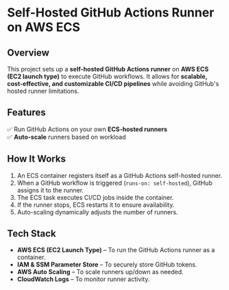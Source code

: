 # Self-Hosted GitHub Actions Runner on AWS ECS

## Overview

This project sets up a **self-hosted GitHub Actions runner** on **AWS ECS (EC2 launch type)** to execute GitHub workflows. It allows for **scalable, cost-effective, and customizable CI/CD pipelines** while avoiding GitHub's hosted runner limitations.

## Features

✅ Run GitHub Actions on your own **ECS-hosted runners**  
✅ **Auto-scale** runners based on workload  
<!-- ✅ Secure GitHub authentication using **AWS SSM Parameter Store**   -->
<!-- ✅ **Persistent logs & monitoring** with CloudWatch   -->
<!-- ✅ Works with any repository using **self-hosted runners**   -->

<!-- ## Architecture

![Architecture Diagram](architecture.png) *(Have to add architecture diagram here once created)* -->

## How It Works

1. An ECS container registers itself as a GitHub Actions self-hosted runner.
2. When a GitHub workflow is triggered (`runs-on: self-hosted`), GitHub assigns it to the runner.
3. The ECS task executes CI/CD jobs inside the container.
4. If the runner stops, ECS restarts it to ensure availability.
5. Auto-scaling dynamically adjusts the number of runners.

## Tech Stack

- **AWS ECS (EC2 Launch Type)** – To run the GitHub Actions runner as a container.
- **IAM & SSM Parameter Store** – To securely store GitHub tokens.
- **AWS Auto Scaling** – To scale runners up/down as needed.
- **CloudWatch Logs** – To monitor runner activity.

